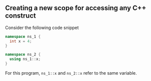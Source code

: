 ## Creating a new scope for accessing any C++ construct

Consider the following code snippet

```cpp
namespace ns_1 {
  int x = 4;
}

namespace ns_2 {
  using ns_1::x;
}
```

For this program, `ns_1::x` and `ns_2::x` refer to the same variable.
